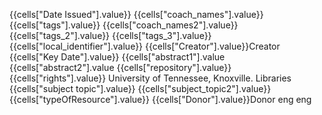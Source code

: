 <originInfo><dateIssued>{{cells["Date Issued"].value}}</dateIssued></originInfo>
<subject><name><namePart>{{cells["coach_names"].value}}</namePart></name></subject>
<note displayLabel="Tags">{{cells["tags"].value}}</note>
<subject><name><namePart>{{cells["coach_names2"].value}}</namePart></name></subject>
<note displayLabel="Tags">{{cells["tags_2"].value}}</note>
<note displayLabel="Tags">{{cells["tags_3"].value}}</note>
<identifier type="filename">{{cells["local_identifier"].value}}</identifier>
<titleInfo><title>{{cells["Title"].value}}</titleInfo></title>
<name type="corporate"><namePart>{{cells["Creator"].value}}</namePart><role><roleTerm type="text" authority="marcrelators" valueURI="http://id.loc.gov/vocabulary/relators/cre.html">Creator</roleTerm></role></name>
<originInfo><dateCreated encoding="edtf" keyDate="yes" point="start">{{cells["Key Date"].value}}</dateCreated></originInfo>
<abstract>{{cells["abstract1"].value</abstract>
<abstract>{{cells["abstract2"].value</abstract>
<location><physicalLocation>{{cells["repository"].value}}</physicalLocation></location>
<accessCondition type="use and reproduction">{{cells["rights"].value}}</accessCondition>
<recordInfo><recordContentSource>University of Tennessee, Knoxville. Libraries</recordContentSource></recordInfo>
<subject><topic>{{cells["subject topic"].value}}</topic></subject>
<subject><topic>{{cells["subject_topic2"].value}}</topic></subject>
<relatedItem displayLabel="Project" type="host"><titleInfo><title>{{cells["Column 22"].value}}</title></titleInfo></relatedItem>
<typeOfResource>{{cells["typeOfResource"].value}}</typeOfResource>
<name><namePart>{{cells["Donor"].value}}</namePart><role><roleTerm type="text" authority="marcrelators" valueURI="http://id.loc.gov/vocabulary/relators/dnr.html">Donor</roleTerm></role></name>
<languageOfCataloging><languageTerm type="code" authority="iso639-2b">eng</languageTerm></languageOfCataloging>
<language><languageTerm type="code" authority="iso639-2b">eng</languageTerm></language>